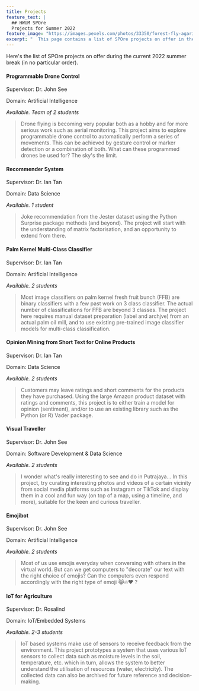 ```yaml
---
title: Projects
feature_text: |
  ## HWUM SPOre
  Projects for Summer 2022
feature_image: "https://images.pexels.com/photos/33350/forest-fly-agaric-fog-moss-fliegenpilz.jpg"
excerpt: "  This page contains a list of SPOre projects on offer in the current summer term break."
---
```


Here's the list of SPOre projects on offer during the current 2022 summer break (in no particular order).

#### Programmable Drone Control

Supervisor: Dr. John See

Domain: Artificial Intelligence

_Available. Team of 2 students_

> Drone flying is becoming very popular both as a hobby and for more serious work such as aerial monitoring. This project aims to explore programmable drone control to automatically perform a series of movements. This can be achieved by gesture control or marker detection or a combination of both. What can these programmed drones be used for? The sky's the limit.

#### Recommender System

Supervisor: Dr. Ian Tan

Domain: Data Science

_Available. 1 student_

> Joke recommendation from the Jester dataset using the Python Surprise package methods (and beyond).  The project will start with the understanding of matrix factorisation, and an opportunity to extend from there.

#### Palm Kernel Multi-Class Classifier

Supervisor: Dr. Ian Tan

Domain: Artificial Intelligence

_Available. 2 students_

> Most image classifiers on palm kernel fresh fruit bunch (FFB) are binary classifiers with a few past work on 3 class classifier.  The actual number of classifications for FFB are beyond 3 classes.  The project here requires manual dataset preparation (label and archjve) from an actual palm oil mill, and to use existing pre-trained image classifier models for multi-class classification.

#### Opinion Mining from Short Text for Online Products

Supervisor: Dr. Ian Tan

Domain: Data Science

_Available. 2 students_

> Customers may leave ratings and short comments for the products they have purchased.  Using the large Amazon product dataset with ratings and comments, this project is to either train a model for opinion (sentiment), and/or to use an existing library such as the Python (or R) Vader package.

#### Visual Traveller

Supervisor: Dr. John See

Domain: Software Development & Data Science

_Available. 2 students_

> I wonder what's really interesting to see and do in Putrajaya... In this project, try curating interesting photos and videos of a certain vicinity from social media platforms such as Instagram or TikTok and display them in a cool and fun way (on top of a map, using a timeline, and more), suitable for the keen and curious traveller.

#### Emojibot

Supervisor: Dr. John See

Domain: Artificial Intelligence

_Available. 2 students_

> Most of us use emojis everyday when conversing with others in the virtual world. But can we get computers to "decorate" our text with the right choice of emojis? Can  the computers even respond accordingly with the right type of emoji 😹🔥❤️ ?

#### IoT for Agriculture

Supervisor: Dr. Rosalind

Domain: IoT/Embedded Systems

_Available. 2-3 students_

> IoT based systems make use of sensors to receive feedback from the environment. This project prototypes a system that uses various IoT sensors to collect data such as moisture levels in the soil, temperature, etc. which in turn, allows the system to better understand the utilisation of resources (water, electricity). The collected data can also be archived for future reference and decision-making.
